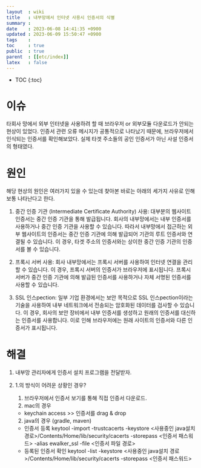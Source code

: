 ```yaml
---
layout  : wiki
title   : 내부망에서 인터넷 사용시 인증서의 식별
summary : 
date    : 2023-06-08 14:41:35 +0900
updated : 2023-06-09 15:50:47 +0900
tags    : 
toc     : true
public  : true
parent  : [[etc/index]]
latex   : false
---
```

* TOC
{:toc}


# 이슈

타회사 망에서 외부 인터넷을 사용하려 할 때 브라우저 or 외부모듈 다운로드가 안되는 현상이 있었다.  인증서 관련 오류 메시지가 공통적으로 나타났기 때문에, 브라우저에서 인식되는 인증서를 확인해보았다. 실제 타겟 주소들의 공인 인증서가 아닌 사설 인증서의 형태였다.


# 원인

해당 현상의 원인은 여러가지 있을 수 있는데 찾아본 바로는 아래의 세가지 사유로 인해 보통 나타난다고 한다. 

1. 중간 인증 기관 (Intermediate Certificate Authority) 사용: 대부분의 웹사이트 인증서는 중간 인증 기관을 통해 발급됩니다. 회사의 내부망에서는 내부 인증서를 사용하거나 중간 인증 기관을 사용할 수 있습니다. 따라서 내부망에서 접근하는 외부 웹사이트의 인증서는 중간 인증 기관에 의해 발급되어 기관의 루트 인증서와 연결될 수 있습니다. 이 경우, 타겟 주소의 인증서와는 상이한 중간 인증 기관의 인증서를 볼 수 있습니다.

2. 프록시 서버 사용: 회사 내부망에서는 프록시 서버를 사용하여 인터넷 연결을 관리할 수 있습니다. 이 경우, 프록시 서버의 인증서가 브라우저에 표시됩니다. 프록시 서버가 중간 인증 기관에 의해 발급된 인증서를 사용하거나 자체 서명된 인증서를 사용할 수 있습니다.

3. SSL 인스pection: 일부 기업 환경에서는 보안 목적으로 SSL 인스pection이라는 기술을 사용하여 내부 네트워크에서 전송되는 암호화된 데이터를 검사할 수 있습니다. 이 경우, 회사의 보안 장비에서 내부 인증서를 생성하고 원래의 인증서를 대신하는 인증서를 사용합니다. 이로 인해 브라우저에는 원래 사이트의 인증서와 다른 인증서가 표시됩니다.


# 해결

1. 내부망 관리자에게 인증서 설치 프로그램을 전달받자. 
   
2. 1.의 방식이 어려운 상황인 경우?
    1. 브라우저에서 인증서 보기를 통해 직접 인증서 다운로드.
	2. mac의 경우
	- keychain access >> 인증서를 drag & drop

	2. java의 경우 (gradle, maven)
	- 인증서 등록
	keytool -import -trustcacerts -keystore \<사용중인 java설치 경로\>/Contents/Home/lib/security/cacerts -storepass \<인증서 패스워드\> -alias ewalker_ssl -file \<인증서 파일 경로\>
	- 등록된 인증서 확인 
	keytool -list -keystore \<사용중인 java설치 경로\>/Contents/Home/lib/security/cacerts -storepass \<인증서 패스워드\>
	
	
	
